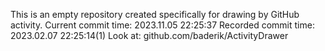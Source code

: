 This is an empty repository created specifically for drawing by GitHub activity.
Current commit time: 2023.11.05 22:25:37
Recorded commit time: 2023.02.07 22:25:14(1)
Look at: github.com/baderik/ActivityDrawer
